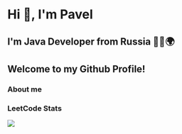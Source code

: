 # Hi 👋, I'm Pavel
## I'm Java Developer from Russia 🧑‍💻🌍
## Welcome to my Github Profile!

### About me


### LeetCode Stats
<!---[![KnlnKS's LeetCode stats](https://leetcode-stats-six.vercel.app/?username=pmkh&theme=dark)](https://github.com/KnlnKS/leetcode-stats))-->
![](https://leetcard.jacoblin.cool/pmkh?ext=heatmap&&?font=milonga)
